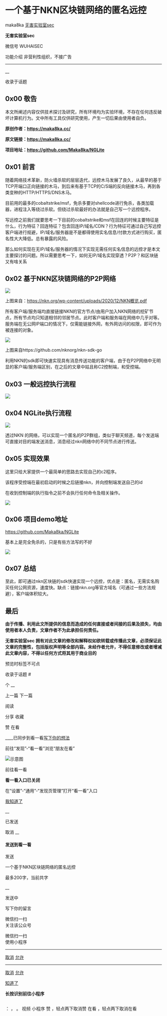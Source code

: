 #  一个基于NKN区块链网络的匿名远控

maka8ka  [ 无害实验室sec ](javascript:void\(0\);)

**无害实验室sec** ![]()

微信号 WUHAISEC

功能介绍 非营利性组织，不接广告

____

__

收录于话题

## 0x00 敬告

本文所阐述内容仅供技术探讨及研究，所有环境均为实验环境，不存在任何违反破坏计算机行为。文中所有工具仅供研究使用，产生一切后果由使用者自负。

 **原创作者：https://maka8ka.cc/**

 **原文链接：https://maka8ka.cc/**

 **项目地址：https://github.com/Maka8ka/NGLite**

## 0x01 前言

随着网络技术革新，防火墙杀软的层层迭代，远控木马发展了良久，从最早的基于TCP开端口正向链接的木马，到后来有基于TCP的C/S端的反向链接木马，再到各类变种的HTTP/HTTPS/DNS木马。

目前用的最多的cobaltstrike/msf，免杀多要对shellcode进行免杀，各类加载器，进程注入等绕过杀软。但绕过杀软最好的办法就是自己写一个远控程序。

写远控之前我们就要思考一下目前的cobaltstrike和msf在回连的时候主要特征是什么，行为特征？回连特征？包含回连IP/域名/CDN？行为特征可通过自己写远控客户端进行规避，IP/域名/服务器是不是都得使用实名信息/付款方式进行购买，匿名性大大降低。总有暴露的风险。

那么如何实现在无IP/域名/服务器的情况下实现无需任何实名信息的远控才是本文主要探讨的问题。所以需要思考一下，如何无IP/域名实现穿透？P2P？和区块链又有啥关系

## 0x02 基于NKN区块链网络的P2P网络

![](http://hk-proxy.gitwarp.com/https://raw.githubusercontent.com/tuchuang9/tc1/refs/heads/main/public/20210827083840.png)

上图来自：https://nkn.org/wp-content/uploads/2020/12/NKN概览.pdf

所有客户端/服务端均直接链接NKN的官方节点/由用户加入NKN网络的挖矿节点，所有节点均只知道相邻的邻居节点。此时客户端和服务端在网络中几乎对等。服务端在无公网IP端口的情况下，仅需能链接外网，有外网访问的权限，即可作为被连接的对象。

![](http://hk-proxy.gitwarp.com/https://raw.githubusercontent.com/tuchuang9/tc1/refs/heads/main/public/20210827083855.png)

上图来自https://github.com/nknorg/nkn-sdk-go

利用NKN的sdk即可快速实现具有消息传送功能的客户端，由于在P2P网络中无明显的客户端/服务端区别，在之后的文章中姑且称C2控制端，和受控端。

## 0x03 一般远控执行流程

![](http://hk-proxy.gitwarp.com/https://raw.githubusercontent.com/tuchuang9/tc1/refs/heads/main/public/20210827083857.png)

## 0x04 NGLite执行流程

![](http://hk-proxy.gitwarp.com/https://raw.githubusercontent.com/tuchuang9/tc1/refs/heads/main/public/20210827083858.png)

透过NKN 的网络，可以实现一个匿名的P2P群组，类似于聊天频道，每个发送端可直接对目的端发送消息，消息经过nkn网络中的不同节点进行传送。

## 0x05 实现效果

这里只给大家提供一个最简单的思路去实现自己的c2程序。

该程序受控端在最初启动的时候之后链接nkn，并向控制端发送自己的id

在收到控制端的执行指令之前不会执行任何命令及相关操作。

![](http://hk-proxy.gitwarp.com/https://raw.githubusercontent.com/tuchuang9/tc1/refs/heads/main/public/20210827083859.png)

## 0x06 项目demo地址

https://github.com/Maka8ka/NGLite

基本上是完全免杀的，只是有些方法写的不好

![](http://hk-proxy.gitwarp.com/https://raw.githubusercontent.com/tuchuang9/tc1/refs/heads/main/public/20210827083900.png)

## 0x07 总结

至此，即可通过nkn区块链的sdk快速实现一个远控，优点是：匿名，无需实名购买任何公网资源，速度快。缺点：链接nkn.org等官方域名（可通过一些方法规避），客户端体积较大。

## 最后  

 **由于传播、利用此文所提供的信息而造成的任何直接或者间接的后果及损失，均由使用者本人负责，文章作者不为此承担任何责任。**

  

 **无害实验室sec
拥有对此文章的修改和解释权如欲转载或传播此文章，必须保证此文章的完整性，包括版权声明等全部内容。未经作者允许，不得任意修改或者增减此文章内容，不得以任何方式将其用于商业目的**

  

预览时标签不可点

收录于话题 #

个 __

上一篇 下一篇

阅读

分享 收藏

赞 在看

____已同步到看一看[写下你的想法](javascript:;)

前往“发现”-“看一看”浏览“朋友在看”

![示意图](//res.wx.qq.com/mmbizwap/zh_CN/htmledition/images/pic/appmsg/pic_like_comment55871f.png)

前往看一看

**看一看入口已关闭**

在“设置”-“通用”-“发现页管理”打开“看一看”入口

[我知道了](javascript:;)

__

已发送

取消 __

####  发送到看一看

发送

一个基于NKN区块链网络的匿名远控

最多200字，当前共字

__

发送中

写下你的留言

微信扫一扫  
关注该公众号

微信扫一扫  
使用小程序

****

[取消](javascript:void\(0\);) [允许](javascript:void\(0\);)

****

[取消](javascript:void\(0\);) [允许](javascript:void\(0\);)

[知道了](javascript:;)

**长按识别前往小程序**

![]()

： ， 。 视频 小程序 赞 ，轻点两下取消赞 在看 ，轻点两下取消在看

